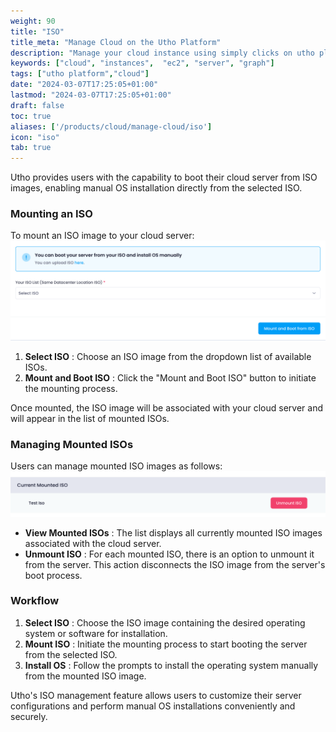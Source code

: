 ```yaml
---
weight: 90
title: "ISO"
title_meta: "Manage Cloud on the Utho Platform"
description: "Manage your cloud instance using simply clicks on utho platform"
keywords: ["cloud", "instances",  "ec2", "server", "graph"]
tags: ["utho platform","cloud"]
date: "2024-03-07T17:25:05+01:00"
lastmod: "2024-03-07T17:25:05+01:00"
draft: false
toc: true
aliases: ['/products/cloud/manage-cloud/iso']
icon: "iso"
tab: true
---
```

Utho provides users with the capability to boot their cloud server from ISO images, enabling manual OS installation directly from the selected ISO.

### Mounting an ISO

To mount an ISO image to your cloud server:![1718871611181](image/index/1718871611181.png)

1. **Select ISO** : Choose an ISO image from the dropdown list of available ISOs.
2. **Mount and Boot ISO** : Click the "Mount and Boot ISO" button to initiate the mounting process.

Once mounted, the ISO image will be associated with your cloud server and will appear in the list of mounted ISOs.

### Managing Mounted ISOs

Users can manage mounted ISO images as follows:![1718871620071](image/index/1718871620071.png)

* **View Mounted ISOs** : The list displays all currently mounted ISO images associated with the cloud server.
* **Unmount ISO** : For each mounted ISO, there is an option to unmount it from the server. This action disconnects the ISO image from the server's boot process.

### Workflow

1. **Select ISO** : Choose the ISO image containing the desired operating system or software for installation.
2. **Mount ISO** : Initiate the mounting process to start booting the server from the selected ISO.
3. **Install OS** : Follow the prompts to install the operating system manually from the mounted ISO image.

Utho's ISO management feature allows users to customize their server configurations and perform manual OS installations conveniently and securely.
